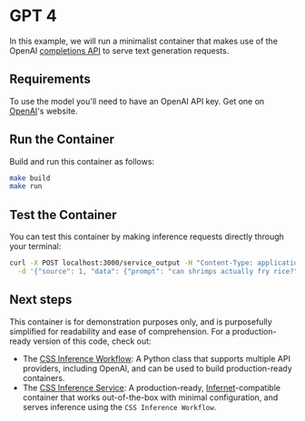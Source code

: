 # GPT 4

In this example, we will run a minimalist container that makes use of the OpenAI [completions API](https://platform.openai.com/docs/api-reference/chat) to serve text generation requests.

## Requirements

To use the model you'll need to have an OpenAI API key. Get one on [OpenAI](https://openai.com/)'s website.

## Run the Container

Build and run this container as follows:

```bash
make build
make run
```

## Test the Container

You can test this container by making inference requests directly through your terminal:

```bash
curl -X POST localhost:3000/service_output -H "Content-Type: application/json" \
  -d '{"source": 1, "data": {"prompt": "can shrimps actually fry rice?"}}'
```

## Next steps

This container is for demonstration purposes only, and is purposefully simplified for
readability and ease of comprehension. For a production-ready version of this code, check out:

- The [CSS Inference Workflow](https://infernet-ml.docs.ritual.net/reference/infernet_ml/workflows/inference/css_inference_workflow/): A Python class that supports multiple API providers, including OpenAI, and can be used to build production-ready containers.
- The [CSS Inference Service](https://infernet-services.docs.ritual.net/reference/css_inference_service/): A production-ready, [Infernet](https://docs.ritual.net/infernet/node/introduction)-compatible container that works out-of-the-box with minimal configuration, and serves inference using the `CSS Inference Workflow`.
